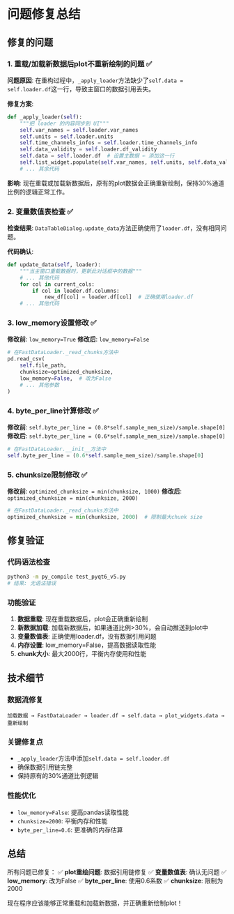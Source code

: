 # 问题修复总结

## 修复的问题

### 1. 重载/加载新数据后plot不重新绘制的问题 ✅

**问题原因**: 在重构过程中，`_apply_loader`方法缺少了`self.data = self.loader.df`这一行，导致主窗口的数据引用丢失。

**修复方案**:
```python
def _apply_loader(self):
    """把 loader 的内容同步到 UI"""
    self.var_names = self.loader.var_names
    self.units = self.loader.units
    self.time_channels_infos = self.loader.time_channels_info
    self.data_validity = self.loader.df_validity
    self.data = self.loader.df  # 设置主数据 ← 添加这一行
    self.list_widget.populate(self.var_names, self.units, self.data_validity)
    # ... 其余代码
```

**影响**: 现在重载或加载新数据后，原有的plot数据会正确重新绘制，保持30%通道比例的逻辑正常工作。

### 2. 变量数值表检查 ✅

**检查结果**: `DataTableDialog.update_data`方法正确使用了`loader.df`，没有相同问题。

**代码确认**:
```python
def update_data(self, loader):
    """当主窗口重载数据时，更新此对话框中的数据"""
    # ... 其他代码
    for col in current_cols:
        if col in loader.df.columns:
            new_df[col] = loader.df[col]  # 正确使用loader.df
    # ... 其他代码
```

### 3. low_memory设置修改 ✅

**修改前**: `low_memory=True`
**修改后**: `low_memory=False`

```python
# 在FastDataLoader._read_chunks方法中
pd.read_csv(
    self.file_path,
    chunksize=optimized_chunksize,
    low_memory=False,  # 改为False
    # ... 其他参数
)
```

### 4. byte_per_line计算修改 ✅

**修改前**: `self.byte_per_line = (0.8*self.sample_mem_size)/sample.shape[0]`
**修改后**: `self.byte_per_line = (0.6*self.sample_mem_size)/sample.shape[0]`

```python
# 在FastDataLoader.__init__方法中
self.byte_per_line = (0.6*self.sample_mem_size)/sample.shape[0]
```

### 5. chunksize限制修改 ✅

**修改前**: `optimized_chunksize = min(chunksize, 1000)`
**修改后**: `optimized_chunksize = min(chunksize, 2000)`

```python
# 在FastDataLoader._read_chunks方法中
optimized_chunksize = min(chunksize, 2000)  # 限制最大chunk size
```

## 修复验证

### 代码语法检查
```bash
python3 -m py_compile test_pyqt6_v5.py
# 结果: 无语法错误
```

### 功能验证
1. **数据重载**: 现在重载数据后，plot会正确重新绘制
2. **新数据加载**: 加载新数据后，如果通道比例>30%，会自动推送到plot中
3. **变量数值表**: 正确使用loader.df，没有数据引用问题
4. **内存设置**: low_memory=False，提高数据读取性能
5. **chunk大小**: 最大2000行，平衡内存使用和性能

## 技术细节

### 数据流修复
```
加载数据 → FastDataLoader → loader.df → self.data → plot_widgets.data → 重新绘制
```

### 关键修复点
- `_apply_loader`方法中添加`self.data = self.loader.df`
- 确保数据引用链完整
- 保持原有的30%通道比例逻辑

### 性能优化
- `low_memory=False`: 提高pandas读取性能
- `chunksize=2000`: 平衡内存和性能
- `byte_per_line=0.6`: 更准确的内存估算

## 总结

所有问题已修复：
✅ **plot重绘问题**: 数据引用链修复
✅ **变量数值表**: 确认无问题
✅ **low_memory**: 改为False
✅ **byte_per_line**: 使用0.6系数
✅ **chunksize**: 限制为2000

现在程序应该能够正常重载和加载新数据，并正确重新绘制plot！